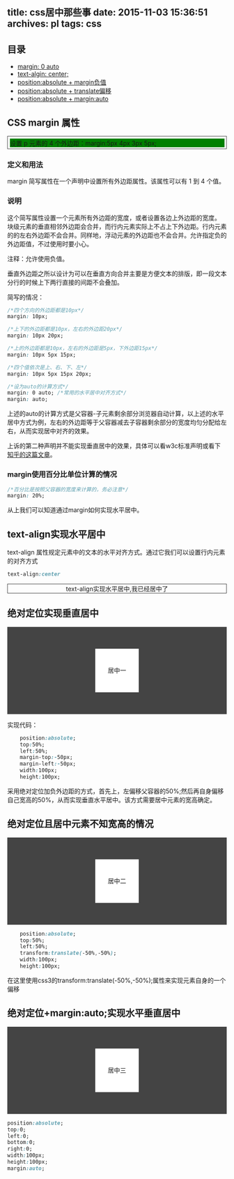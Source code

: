 title: css居中那些事
date: 2015-11-03 15:36:51
archives: pl
tags: css
---

## 目录

* [margin: 0 auto](#CSS_margin_属性)
* [text-algin: center;](#text-align实现水平居中)
* [position:absolute + margin负值](#绝对定位实现垂直居中)
* [position:absolute + translate偏移](#绝对定位且居中元素不知宽高的情况)
* [position:absolute + margin:auto](#绝对定位+margin:auto;实现水平垂直居中)


## CSS margin 属性

<div style="border: 1px solid #444;">
	<p style="background:green;margin:5px 4px 3px 5px;">设置 p 元素的 4 个外边距：margin:5px 4px 3px 5px;</p>
</div>

<!-- more -->

### 定义和用法

margin 简写属性在一个声明中设置所有外边距属性。该属性可以有 1 到 4 个值。

### 说明

这个简写属性设置一个元素所有外边距的宽度，或者设置各边上外边距的宽度。
块级元素的垂直相邻外边距会合并，而行内元素实际上不占上下外边距。行内元素的的左右外边距不会合并。同样地，浮动元素的外边距也不会合并。允许指定负的外边距值，不过使用时要小心。

注释：允许使用负值。

垂直外边距之所以设计为可以在垂直方向合并主要是方便文本的排版，即一段文本分行的时候上下两行直接的间距不会叠加。

简写的情况：

```css
/*四个方向的外边距都是10px*/
margin: 10px;
```

```css
/*上下的外边距都是10px，左右的外边距20px*/
margin: 10px 20px;
```

```css
/*上的外边距都是10px，左右的外边距是5px，下外边距15px*/
margin: 10px 5px 15px;
```

```css
/*四个值依次是上、右、下、左*/
margin: 10px 5px 15px 20px;
```
```css
/*设为auto的计算方式*/
margin: 0 auto;	/*常用的水平居中对齐方式*/
margin: auto;
```

上述的auto的计算方式是父容器-子元素剩余部分浏览器自动计算，以上述的水平居中方式为例，左右的外边距等于父容器减去子容器剩余部分的宽度均匀分配给左右，从而实现居中对齐的效果。

上诉的第二种声明并不能实现垂直居中的效果，具体可以看w3c标准声明或看下[知乎的这篇文章](http://www.zhihu.com/question/21644198)。

### margin使用百分比单位计算的情况

```css
/*百分比是按照父容器的宽度来计算的，务必注意*/
margin: 20%;
```

从上我们可以知道通过margin如何实现水平居中。

## text-align实现水平居中

text-align 属性规定元素中的文本的水平对齐方式。通过它我们可以设置行内元素的对齐方式

```css
text-align:center
```

<p style="text-align:center;border:1px solid #444;">text-align实现水平居中,我已经居中了</p>


## 绝对定位实现垂直居中

<div style="position:relative;background:#444;height:200px;">
	<div style="position:absolute;top:50%;left:50%;margin-top:-50px;margin-left:-50px;width:100px;height:100px;background:#ffffff;text-align:center;line-height:100px;">居中一</div>
</div>

实现代码：

```css
	position:absolute;
	top:50%;
	left:50%;
	margin-top:-50px;
	margin-left:-50px;
	width:100px;
	height:100px;
```
采用绝对定位加负外边距的方式，首先上，左偏移父容器的50%;然后再自身偏移自己宽高的50%，从而实现垂直水平居中。该方式需要居中元素的宽高确定。

## 绝对定位且居中元素不知宽高的情况

<div style="position:relative;background:#444;height:200px;">
	<div style="position:absolute;top:50%;left:50%;transform:translate(-50%,-50%);width:100px;height:100px;background:#ffffff;text-align:center;line-height:100px;">居中二</div>
</div>

```css
	position:absolute;
	top:50%;
	left:50%;
	transform:translate(-50%,-50%);
	width:100px;
	height:100px;
```

在这里使用css3的transform:translate(-50%,-50%);属性来实现元素自身的一个偏移

## 绝对定位+margin:auto;实现水平垂直居中

<div style="position:relative;background:#444;height:200px;">
	<div style="position:absolute;top:0;left:0;bottom:0;right:0;width:100px;height:100px;margin:auto;background:#ffffff; text-align:center;line-height:100px;">居中三</div>
</div>

```css
position:absolute;
top:0;
left:0;
bottom:0;
right:0;
width:100px;
height:100px;
margin:auto;
```
